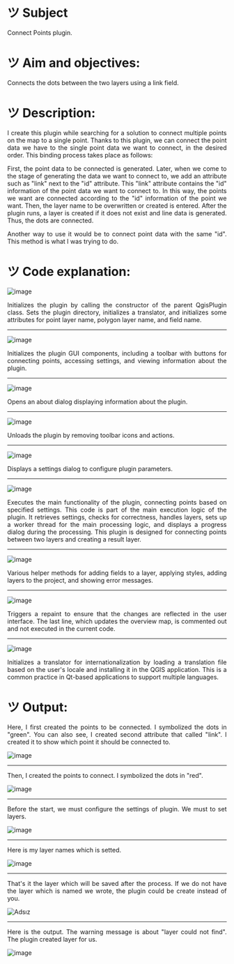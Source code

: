 # ツ Subject 
Connect Points plugin.

# ツ Aim and objectives:
<p align="justify">Connects the dots between the two layers using a link field.</p>

# ツ Description:
<p align="justify">I create this plugin while searching for a solution to connect multiple points on the map to a single point. Thanks to this plugin, we can connect the point data we have to the single point data we want to connect, in the desired order. This binding process takes place as follows:</p>
  
<p align="justify">First, the point data to be connected is generated. Later, when we come to the stage of generating the data we want to connect to, we add an attribute such as "link" next to the "id" attribute. This "link" attribute contains the "id" information of the point data we want to connect to. In this way, the points we want are connected according to the "id" information of the point we want. Then, the layer name to be overwritten or created is entered. After the plugin runs, a layer is created if it does not exist and line data is generated. Thus, the dots are connected.</p>

<p align="justify">Another way to use it would be to connect point data with the same "id". This method is what I was trying to do.</p>

# ツ Code explanation:

![image](https://github.com/GMT-456-GIS-Programming/final-project-alperencatak/assets/118128475/83612291-b8ac-4eaa-ae7e-87f68a9f4ec7)

<p align="justify">Initializes the plugin by calling the constructor of the parent QgisPlugin class. Sets the plugin directory, initializes a translator, and initializes some attributes for point layer name, polygon layer name, and field name.</p>

---

![image](https://github.com/GMT-456-GIS-Programming/final-project-alperencatak/assets/118128475/14bf7d71-7c9e-4561-8d91-b34256c40cf7)

<p align="justify">Initializes the plugin GUI components, including a toolbar with buttons for connecting points, accessing settings, and viewing information about the plugin.</p>

---

![image](https://github.com/GMT-456-GIS-Programming/final-project-alperencatak/assets/118128475/39ef63ee-9e5a-4b94-a4ae-81fcdf86f08c)

<p align="justify">Opens an about dialog displaying information about the plugin.</p>

---

![image](https://github.com/GMT-456-GIS-Programming/final-project-alperencatak/assets/118128475/2711b60a-f4e6-47f1-bd23-4bcf57076b7a)

<p align="justify">Unloads the plugin by removing toolbar icons and actions.</p>

---

![image](https://github.com/GMT-456-GIS-Programming/final-project-alperencatak/assets/118128475/c64a0ea2-e269-42c3-a027-c271a4d1ec0a)

<p align="justify">Displays a settings dialog to configure plugin parameters.</p>

---

![image](https://github.com/GMT-456-GIS-Programming/final-project-alperencatak/assets/118128475/b75a4d85-ef55-475c-bd0e-1e1b7e68c074)

<p align="justify">Executes the main functionality of the plugin, connecting points based on specified settings. This code is part of the main execution logic of the plugin. It retrieves settings, checks for correctness, handles layers, sets up a worker thread for the main processing logic, and displays a progress dialog during the processing. This plugin is designed for connecting points between two layers and creating a result layer.</p>

---

![image](https://github.com/GMT-456-GIS-Programming/final-project-alperencatak/assets/118128475/c4d425ec-c7ef-42e3-97d6-d965e8bee846)

<p align="justify">Various helper methods for adding fields to a layer, applying styles, adding layers to the project, and showing error messages.</p>

---

![image](https://github.com/GMT-456-GIS-Programming/final-project-alperencatak/assets/118128475/3bd46178-69fd-48e8-8ff5-307ba0a2d242)

<p align="justify">Triggers a repaint to ensure that the changes are reflected in the user interface. The last line, which updates the overview map, is commented out and not executed in the current code.</p>

---

![image](https://github.com/GMT-456-GIS-Programming/final-project-alperencatak/assets/118128475/c45262a0-8f3c-4cc4-9a7c-5ac65d94d203)

<p align="justify">Initializes a translator for internationalization by loading a translation file based on the user's locale and installing it in the QGIS application. This is a common practice in Qt-based applications to support multiple languages.</p>

# ツ Output:

<p align="justify">Here, I first created the points to be connected. I symbolized the dots in "green". You can also see, I created second attribute that called "link". I created it to show which point it should be connected to.</p>

![image](https://github.com/GMT-456-GIS-Programming/final-project-alperencatak/assets/118128475/c7d79ae9-9cca-4a1c-bf39-e0cad25943e4)

---

<p align="justify">Then, I created the points to connect. I symbolized the dots in "red".</p>

![image](https://github.com/GMT-456-GIS-Programming/final-project-alperencatak/assets/118128475/23e2d961-2559-49da-b512-5ec60d9a9729)

---

<p align="justify">Before the start, we must configure the settings of plugin. We must to set layers.</p>

![image](https://github.com/GMT-456-GIS-Programming/final-project-alperencatak/assets/118128475/fe3080e1-9de3-482a-8192-2cb87989eaed)

---

<p align="justify">Here is my layer names which is setted.</p>

![image](https://github.com/GMT-456-GIS-Programming/final-project-alperencatak/assets/118128475/179fe665-f72e-4542-8be5-cca3121ad4b0)

---

<p align="justify">That's it the layer which will be saved after the process. If we do not have the layer which is named we wrote, the plugin could be create instead of you.</p>

![Adsız](https://github.com/GMT-456-GIS-Programming/final-project-alperencatak/assets/118128475/2999342e-89a5-4e1b-a561-10b66cc26bcc)

---

<p align="justify">Here is the output. The warning message is about "layer could not find". The plugin created layer for us.</p>

![image](https://github.com/GMT-456-GIS-Programming/final-project-alperencatak/assets/118128475/cb6eb479-f455-4c62-a610-348becac5a8b)




